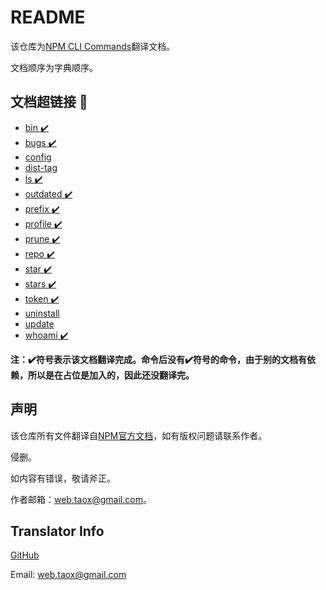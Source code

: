 # README

该仓库为[NPM CLI Commands](https://docs.npmjs.com/cli/init)翻译文档。

文档顺序为字典顺序。

## 文档超链接 🔗

* [bin  ✔️](https://github.com/NinjiaHub/NPM-CLI-Commands/blob/master/documents/npm-bin.md "npm-bin")
* [bugs ✔️](https://github.com/NinjiaHub/NPM-CLI-Commands/blob/master/documents/npm-bugs.md "npm-bugs")
* [config](https://github.com/NinjiaHub/NPM-CLI-Commands/blob/master/documents/npm-config.md "npm-config")
* [dist-tag](https://github.com/NinjiaHub/NPM-CLI-Commands/blob/master/documents/npm-dist-tag.md "npm-dist-tag")
* [ls  ✔️](https://github.com/NinjiaHub/NPM-CLI-Commands/blob/master/documents/npm-ls.md "npm-ls")
* [outdated  ✔️](https://github.com/NinjiaHub/NPM-CLI-Commands/blob/master/documents/npm-outdated.md "npm-outdated")
* [prefix  ✔️](https://github.com/NinjiaHub/NPM-CLI-Commands/blob/master/documents/npm-prefix.md "npm-prefix")
* [profile ✔️](https://github.com/NinjiaHub/NPM-CLI-Commands/blob/master/documents/npm-profile.md "npm-profile")
* [prune ✔️](https://github.com/NinjiaHub/NPM-CLI-Commands/blob/master/documents/npm-prune.md "npm-prune")
* [repo ✔️](https://github.com/NinjiaHub/NPM-CLI-Commands/blob/master/documents/npm-repo.md "npm-repo")
* [star ✔️](https://github.com/NinjiaHub/NPM-CLI-Commands/blob/master/documents/npm-star.md "npm-star")
* [stars ✔️](https://github.com/NinjiaHub/NPM-CLI-Commands/blob/master/documents/npm-stars.md "npm-stars")
* [token ✔️](https://github.com/NinjiaHub/NPM-CLI-Commands/blob/master/documents/npm-token.md "npm-token")
* [uninstall](https://github.com/NinjiaHub/NPM-CLI-Commands/blob/master/documents/npm-uninstall.md "npm-uninstall")
* [update](https://github.com/NinjiaHub/NPM-CLI-Commands/blob/master/documents/npm-update.md "npm-update")
* [whoami ✔️](https://github.com/NinjiaHub/NPM-CLI-Commands/blob/master/documents/npm-whoami.md "npm-whoami")

**注：✔️符号表示该文档翻译完成。命令后没有✔️符号的命令，由于别的文档有依赖，所以是在占位是加入的，因此还没翻译完。**

## 声明

该仓库所有文件翻译自[NPM官方文档](https://github.com/NinjiaHub/Tools-Tricks/blob/master/documents/npm)，如有版权问题请联系作者。

侵删。

如内容有错误，敬请斧正。

作者邮箱：web.taox@gmail.com。

## Translator Info

[GitHub](https://github.com/Tao-Quixote)

Email: <web.taox@gmail.com>